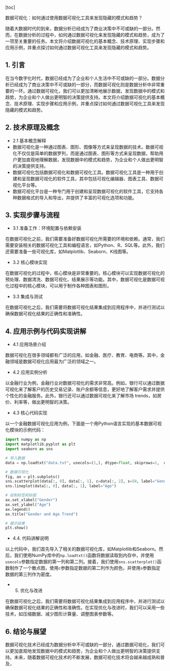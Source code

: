 
[toc]                    
                
                
数据可视化：如何通过使用数据可视化工具来发现隐藏的模式和趋势？

随着大数据时代的到来，数据分析已经成为了商业决策中不可或缺的一部分。然而，在数据分析的过程中，如何通过数据可视化来发现隐藏的模式和趋势，成为了一项至关重要的任务。本文将介绍数据可视化的基本概念、技术原理、实现步骤和应用示例，并重点探讨如何通过数据可视化工具来发现隐藏的模式和趋势。

## 1. 引言

在当今数字化时代，数据已经成为了企业和个人生活中不可或缺的一部分。数据分析已经成为了商业决策中不可或缺的一部分，而数据可视化则是数据分析中非常重要的一环。通过数据可视化，我们可以更加清晰地展示数据，发现数据中的模式和趋势，为企业和个人做出更明智的决策提供支持。本文将介绍数据可视化的基本概念、技术原理、实现步骤和应用示例，并重点探讨如何通过数据可视化工具来发现隐藏的模式和趋势。

## 2. 技术原理及概念

- 2.1 基本概念解释
- 数据可视化是一种通过图表、图形、图像等方式来呈现数据的技术。数据可视化不仅仅是简单的数据罗列，而是通过图表、图形等方式来呈现数据，帮助用户更加直观地理解数据，发现数据中的模式和趋势，为企业和个人做出更明智的决策提供支持。
- 数据可视化包括数据可视化和数据可视化工具。数据可视化工具是一种用于创建和呈现数据可视化的软件工具，其中包括可视化编辑器、图表工具、数据可视化平台等。
- 数据可视化平台是一种专门用于创建和呈现数据可视化的软件工具，它支持各种数据格式的导入和导出，并提供了丰富的可视化选项和功能。

## 3. 实现步骤与流程

- 3.1 准备工作：环境配置与依赖安装

在数据可视化之前，我们需要准备好数据可视化所需要的环境和依赖。通常，我们需要安装相关的数据可视化工具和编程语言，如Python、R、SQL等。此外，我们还需要准备一些可视化库，如Matplotlib、Seaborn、K线图等。

- 3.2 核心模块实现

在数据可视化的过程中，核心模块是非常重要的。核心模块可以实现数据可视化的预处理、数据清洗、数据可视化、结果展示等功能。其中，数据可视化是数据可视化过程中的核心模块，可以用于制作各种图表和图形。

- 3.3 集成与测试

在数据可视化之后，我们需要将数据可视化结果集成到应用程序中，并进行测试以确保数据可视化结果的正确性和准确性。

## 4. 应用示例与代码实现讲解

- 4.1 应用场景介绍

数据可视化在很多领域都有广泛的应用，如金融、医疗、教育、电商等。其中，金融领域是数据可视化应用最为广泛的领域之一。

- 4.2 应用实例分析

以金融行业为例，金融行业对数据可视化的需求非常高。例如，银行可以通过数据可视化来了解客户的历史交易记录、账户余额等信息，更好地了解客户需求并提供个性化的金融服务。此外，银行还可以通过数据可视化来了解市场 trends，如房价、利率等，做出更明智的决策。

- 4.3 核心代码实现

以一个金融数据可视化应用为例，下面是一个用Python语言实现的基本数据可视化模块的示例代码：
```python
import numpy as np
import matplotlib.pyplot as plt
import seaborn as sns

# 导入数据
data = np.loadtxt("data.txt", usecols=(1,), dtype=float, skiprows=1,  delimiter=",")

# 数据可视化
fig, ax = plt.subplots()
sns.scatterplot(data[:, 0], data[:, 1], c=data[:, 2], s=50, label="Gender")
sns.lineplot(data[:, 0], data[:, 1], label="Age")

# 绘制标签和标题
ax.set_xlabel("Gender")
ax.set_ylabel("Age")
ax.legend()
ax.title("Gender and Age Trend")

# 展示结果
plt.show()
```
- 4.4. 代码讲解说明

以上代码中，我们首先导入了相关的数据可视化库，如Matplotlib和Seaborn。然后，我们使用NumPy库中的`np.loadtxt()`函数将数据读取到内存中，并使用`usecols`参数指定数据的第一列和第二列。接着，我们使用`sns.scatterplot()`函数制作了一个散点图，使用`c`参数指定数据的第二列作为颜色，并使用`s`参数指定数据的第三列作为密度。

- 5. 优化与改进

在数据可视化之后，我们需要将数据可视化结果集成到应用程序中，并进行测试以确保数据可视化结果的正确性和准确性。在实现优化与改进时，我们可以采用一些技术，如压缩数据、减少图形计算量、调整图表参数等。

## 6. 结论与展望

数据可视化技术已经成为数据分析中不可或缺的一部分，通过数据可视化，我们可以更加直观地发现数据中的模式和趋势，为企业和个人做出更明智的决策提供支持。未来，随着数据可视化技术的不断发展，数据可视化技术将会越来越成熟和普及，

